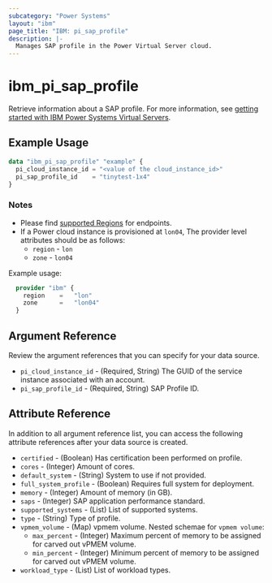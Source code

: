 ```yaml
---
subcategory: "Power Systems"
layout: "ibm"
page_title: "IBM: pi_sap_profile"
description: |-
  Manages SAP profile in the Power Virtual Server cloud.
---
```


# ibm_pi_sap_profile

Retrieve information about a SAP profile. For more information, see [getting started with IBM Power Systems Virtual Servers](https://cloud.ibm.com/docs/power-iaas?topic=power-iaas-getting-started).

## Example Usage

```terraform
data "ibm_pi_sap_profile" "example" {
  pi_cloud_instance_id = "<value of the cloud_instance_id>"
  pi_sap_profile_id    = "tinytest-1x4"
}
```

### Notes

- Please find [supported Regions](https://cloud.ibm.com/apidocs/power-cloud#endpoint) for endpoints.
- If a Power cloud instance is provisioned at `lon04`, The provider level attributes should be as follows:
  - `region` - `lon`
  - `zone` - `lon04`

Example usage:

  ```terraform
    provider "ibm" {
      region    =   "lon"
      zone      =   "lon04"
    }
  ```
  
## Argument Reference

Review the argument references that you can specify for your data source.

- `pi_cloud_instance_id` - (Required, String) The GUID of the service instance associated with an account.
- `pi_sap_profile_id` - (Required, String) SAP Profile ID.

## Attribute Reference

In addition to all argument reference list, you can access the following attribute references after your data source is created.

- `certified` - (Boolean) Has certification been performed on profile.
- `cores` - (Integer) Amount of cores.
- `default_system` - (String) System to use if not provided.
- `full_system_profile` - (Boolean) Requires full system for deployment.
- `memory` - (Integer) Amount of memory (in GB).
- `saps` - (Integer) SAP application performance standard.
- `supported_systems` - (List) List of supported systems.
- `type` - (String) Type of profile.
- `vpmem_volume` - (Map) vpmem volume.
  Nested schemae for `vpmem volume`:
  - `max_percent` - (Integer) Maximum percent of memory to be assigned for carved out vPMEM volume.
  - `min_percent` - (Integer) Minimum percent of memory to be assigned for carved out vPMEM volume.
- `workload_type` - (List) List of workload types.
  